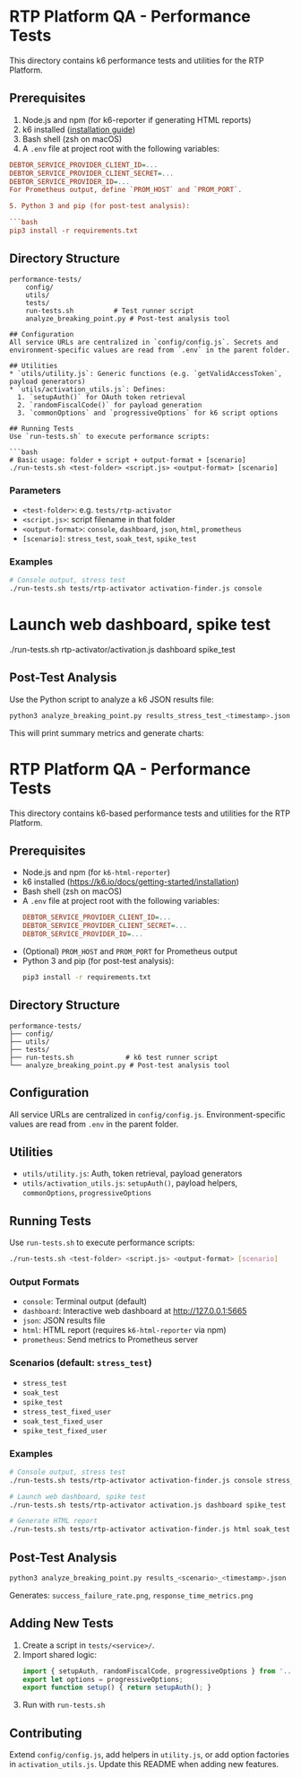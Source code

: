 # RTP Platform QA - Performance Tests

This directory contains k6 performance tests and utilities for the RTP Platform.
## Prerequisites
1. Node.js and npm (for k6-reporter if generating HTML reports)
2. k6 installed ([installation guide](https://k6.io/docs/getting-started/installation))
3. Bash shell (zsh on macOS)
4. A `.env` file at project root with the following variables:

```ini
DEBTOR_SERVICE_PROVIDER_CLIENT_ID=...
DEBTOR_SERVICE_PROVIDER_CLIENT_SECRET=...
DEBTOR_SERVICE_PROVIDER_ID=...
For Prometheus output, define `PROM_HOST` and `PROM_PORT`.

5. Python 3 and pip (for post-test analysis):

```bash
pip3 install -r requirements.txt
```

## Directory Structure
```
performance-tests/
    config/
    utils/
    tests/
    run-tests.sh          # Test runner script
    analyze_breaking_point.py # Post-test analysis tool

## Configuration
All service URLs are centralized in `config/config.js`. Secrets and environment-specific values are read from `.env` in the parent folder.

## Utilities
* `utils/utility.js`: Generic functions (e.g. `getValidAccessToken`, payload generators)
* `utils/activation_utils.js`: Defines:
  1. `setupAuth()` for OAuth token retrieval
  2. `randomFiscalCode()` for payload generation
  3. `commonOptions` and `progressiveOptions` for k6 script options

## Running Tests
Use `run-tests.sh` to execute performance scripts:

```bash
# Basic usage: folder + script + output-format + [scenario]
./run-tests.sh <test-folder> <script.js> <output-format> [scenario]
```
### Parameters
* `<test-folder>`: e.g. `tests/rtp-activator`
* `<script.js>`: script filename in that folder
* `<output-format>`: `console`, `dashboard`, `json`, `html`, `prometheus`
* `[scenario]`: `stress_test`, `soak_test`, `spike_test`

### Examples
```bash
# Console output, stress test
./run-tests.sh tests/rtp-activator activation-finder.js console
```
# Launch web dashboard, spike test
./run-tests.sh rtp-activator/activation.js dashboard spike_test

## Post-Test Analysis
Use the Python script to analyze a k6 JSON results file:

```bash
python3 analyze_breaking_point.py results_stress_test_<timestamp>.json
```
This will print summary metrics and generate charts:
 # RTP Platform QA - Performance Tests

 This directory contains k6-based performance tests and utilities for the RTP Platform.

 ## Prerequisites
 - Node.js and npm (for `k6-html-reporter`)
 - k6 installed (https://k6.io/docs/getting-started/installation)
 - Bash shell (zsh on macOS)
 - A `.env` file at project root with the following variables:
   ```ini
   DEBTOR_SERVICE_PROVIDER_CLIENT_ID=...
   DEBTOR_SERVICE_PROVIDER_CLIENT_SECRET=...
   DEBTOR_SERVICE_PROVIDER_ID=...
   ```
 - (Optional) `PROM_HOST` and `PROM_PORT` for Prometheus output
 - Python 3 and pip (for post-test analysis):
   ```bash
   pip3 install -r requirements.txt
   ```

 ## Directory Structure
 ```
 performance-tests/
 ├── config/
 ├── utils/
 ├── tests/
 ├── run-tests.sh             # k6 test runner script
 └── analyze_breaking_point.py # Post-test analysis tool
 ```

 ## Configuration
 All service URLs are centralized in `config/config.js`. Environment-specific values are read from `.env` in the parent folder.

 ## Utilities
 - `utils/utility.js`: Auth, token retrieval, payload generators
 - `utils/activation_utils.js`: `setupAuth()`, payload helpers, `commonOptions`, `progressiveOptions`

 ## Running Tests
 Use `run-tests.sh` to execute performance scripts:
 ```bash
 ./run-tests.sh <test-folder> <script.js> <output-format> [scenario]
 ```

 ### Output Formats
 - `console`: Terminal output (default)
 - `dashboard`: Interactive web dashboard at <http://127.0.0.1:5665>
 - `json`: JSON results file
 - `html`: HTML report (requires `k6-html-reporter` via npm)
 - `prometheus`: Send metrics to Prometheus server

 ### Scenarios (default: `stress_test`)
 - `stress_test`
 - `soak_test`
 - `spike_test`
 - `stress_test_fixed_user`
 - `soak_test_fixed_user`
 - `spike_test_fixed_user`

 ### Examples
 ```bash
 # Console output, stress test
 ./run-tests.sh tests/rtp-activator activation-finder.js console stress_test

 # Launch web dashboard, spike test
 ./run-tests.sh tests/rtp-activator activation.js dashboard spike_test

 # Generate HTML report
 ./run-tests.sh tests/rtp-activator activation-finder.js html soak_test
 ```

 ## Post-Test Analysis
 ```bash
 python3 analyze_breaking_point.py results_<scenario>_<timestamp>.json
 ```

 Generates: `success_failure_rate.png`, `response_time_metrics.png`

 ## Adding New Tests
 1. Create a script in `tests/<service>/`.
 2. Import shared logic:
    ```js
    import { setupAuth, randomFiscalCode, progressiveOptions } from '../utils/activation_utils.js';
    export let options = progressiveOptions;
    export function setup() { return setupAuth(); }
    ```
 3. Run with `run-tests.sh`

 ## Contributing
 Extend `config/config.js`, add helpers in `utility.js`, or add option factories in `activation_utils.js`. Update this README when adding new features.

